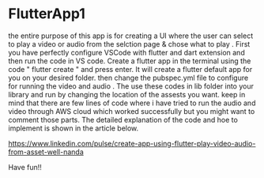# FlutterApp1

the entire purpose of this app is for creating a UI where the user can select to play a video or audio from the selction page & chose what to play .
First you have perfectly configure VSCode with flutter and dart extension and then run the code in VS code. 
Create a flutter app in the terminal using the code " flutter create <filename>" and press enter.
It will create a flutter default app for you on your desired folder.
then change the pubspec.yml file to configure for running the video and audio . 
The use these codes in lib folder into your library and run by changing the location of the assests you want. 
keep in mind that there are few lines of code where i have tried to run the audio and video through AWS cloud which worked successfully but you might want to comment those parts. 
The detailed explanation of the code and hoe to implement is shown in the article below.

https://www.linkedin.com/pulse/create-app-using-flutter-play-video-audio-from-asset-well-nanda

Have fun!!
